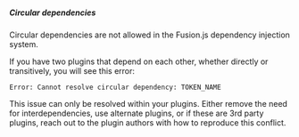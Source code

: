 ##### Circular dependencies

Circular dependencies are not allowed in the Fusion.js dependency injection
system.

If you have two plugins that depend on each other, whether directly or
transitively, you will see this error:

```
Error: Cannot resolve circular dependency: TOKEN_NAME
```

This issue can only be resolved within your plugins. Either remove the need for
interdependencies, use alternate plugins, or if these are 3rd party plugins,
reach out to the plugin authors with how to reproduce this conflict.
